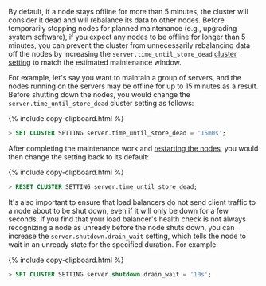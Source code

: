 By default, if a node stays offline for more than 5 minutes, the cluster will consider it dead and will rebalance its data to other nodes. Before temporarily stopping nodes for planned maintenance (e.g., upgrading system software), if you expect any nodes to be offline for longer than 5 minutes, you can prevent the cluster from unnecessarily rebalancing data off the nodes by increasing the `server.time_until_store_dead` [cluster setting](cluster-settings.html) to match the estimated maintenance window.

For example, let's say you want to maintain a group of servers, and the nodes running on the servers may be offline for up to 15 minutes as a result. Before shutting down the nodes, you would change the `server.time_until_store_dead` cluster setting as follows:

{%  include copy-clipboard.html %}
~~~ sql
> SET CLUSTER SETTING server.time_until_store_dead = '15m0s';
~~~

After completing the maintenance work and [restarting the nodes](cockroach-start.html), you would then change the setting back to its default:

{%  include copy-clipboard.html %}
~~~ sql
> RESET CLUSTER SETTING server.time_until_store_dead;
~~~

It's also important to ensure that load balancers do not send client traffic to a node about to be shut down, even if it will only be down for a few seconds. If you find that your load balancer's health check is not always recognizing a node as unready before the node shuts down, you can increase the `server.shutdown.drain_wait` setting, which tells the node to wait in an unready state for the specified duration. For example:

{%  include copy-clipboard.html %}
 ~~~ sql
 > SET CLUSTER SETTING server.shutdown.drain_wait = '10s';
 ~~~
